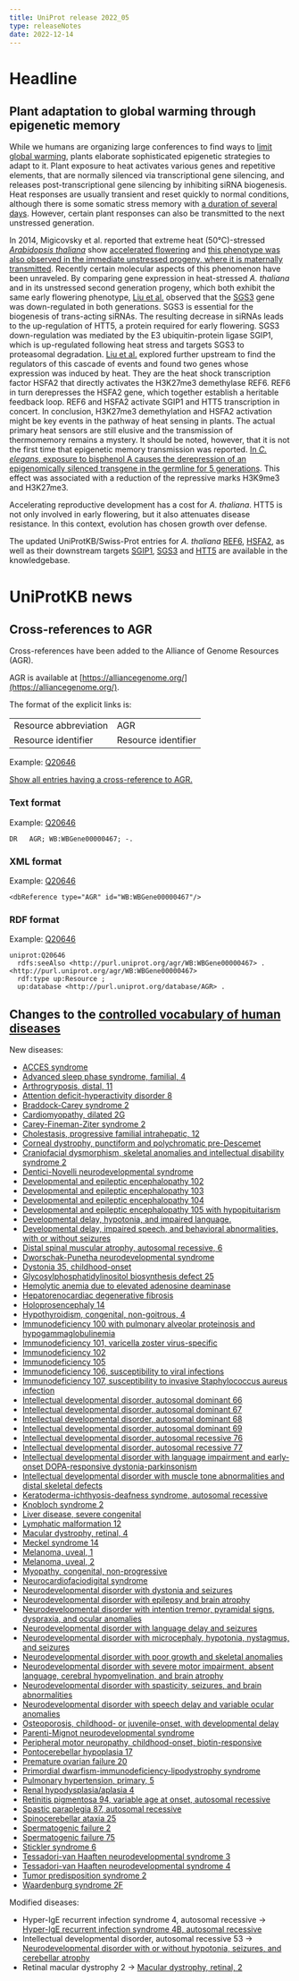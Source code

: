 ```yaml
---
title: UniProt release 2022_05
type: releaseNotes
date: 2022-12-14
---
```


# Headline

## Plant adaptation to global warming through epigenetic memory

While we humans are organizing large conferences to find ways to [limit global warming](https://cop27.eg/#/vision#goals), plants elaborate sophisticated epigenetic strategies to adapt to it. Plant exposure to heat activates various genes and repetitive elements, that are normally silenced via transcriptional gene silencing, and releases post-transcriptional gene silencing by inhibiting siRNA biogenesis. Heat responses are usually transient and reset quickly to normal conditions, although there is some somatic stress memory with [a duration of several days](https://pubmed.ncbi.nlm.nih.gov/28655328/). However, certain plant responses can also be transmitted to the next unstressed generation.

In 2014, Migicovsky et al. reported that extreme heat (50&#176;C)-stressed [_Arabidopsis thaliana_](https://www.uniprot.org/taxonomy/3702) show [accelerated flowering](https://pubmed.ncbi.nlm.nih.gov/24513700/) and [this phenotype was also observed in the immediate unstressed progeny, where it is maternally transmitted](https://pubmed.ncbi.nlm.nih.gov/?term=30778176+24513700). Recently certain molecular aspects of this phenomenon have been unraveled. By comparing gene expression in heat-stressed _A. thaliana_ and in its unstressed second generation progeny, which both exhibit the same early flowering phenotype, [Liu et al.](https://pubmed.ncbi.nlm.nih.gov/30778176/) observed that the [SGS3](https://www.uniprot.org/uniprotkb/Q9LDX1) gene was down-regulated in both generations. SGS3 is essential for the biogenesis of trans-acting siRNAs. The resulting decrease in siRNAs leads to the up-regulation of HTT5, a protein required for early flowering. SGS3 down-regulation was mediated by the E3 ubiquitin-protein ligase SGIP1, which is up-regulated following heat stress and targets SGS3 to proteasomal degradation. [Liu et al.](https://pubmed.ncbi.nlm.nih.gov/30778176/) explored further upstream to find the regulators of this cascade of events and found two genes whose expression was induced by heat. They are the heat shock transcription factor HSFA2 that directly activates the H3K27me3 demethylase REF6. REF6 in turn derepresses the HSFA2 gene, which together establish a heritable feedback loop. REF6 and HSFA2 activate SGIP1 and HTT5 transcription in concert. In conclusion, H3K27me3 demethylation and HSFA2 activation might be key events in the pathway of heat sensing in plants. The actual primary heat sensors are still elusive and the transmission of thermomemory remains a mystery. It should be noted, however, that it is not the first time that epigenetic memory transmission was reported. [In _C. elegans_, exposure to bisphenol A causes the derepression of an epigenomically silenced transgene in the germline for 5 generations](https://pubmed.ncbi.nlm.nih.gov/29791850/). This effect was associated with a reduction of the repressive marks H3K9me3 and H3K27me3.

Accelerating reproductive development has a cost for _A. thaliana_. HTT5 is not only involved in early flowering, but it also attenuates disease resistance. In this context, evolution has chosen growth over defense.

The updated UniProtKB/Swiss-Prot entries for _A. thaliana_ [REF6](https://www.uniprot.org/uniprotkb/Q9STM3), [HSFA2](https://www.uniprot.org/uniprotkb/O80982), as well as their downstream targets [SGIP1](https://www.uniprot.org/uniprotkb/Q9SD71), [SGS3](https://www.uniprot.org/uniprotkb/Q9LDX1) and [HTT5](https://www.uniprot.org/uniprotkb/Q8RY97) are available in the knowledgebase.

# UniProtKB news

## Cross-references to AGR

Cross-references have been added to the Alliance of Genome Resources (AGR).

AGR is available at [https://alliancegenome.org/](https://alliancegenome.org/).

The format of the explicit links is:

|                       |                            |
| :-------------------- | :------------------------- |
| Resource abbreviation | AGR |
| Resource identifier | Resource identifier |

Example: [Q20646](https://www.uniprot.org/uniprotkb/Q20646)

[Show all entries having a cross-reference to AGR.](https://www.uniprot.org/uniprotkb?query=database:agr)


### Text format

Example: [Q20646](https://rest.uniprot.org/uniprotkb/Q20646.txt)

```
DR   AGR; WB:WBGene00000467; -.
```

### XML format

Example: [Q20646](https://rest.uniprot.org/uniprotkb/Q20646.xml)

```
<dbReference type="AGR" id="WB:WBGene00000467"/>
```

### RDF format

Example: [Q20646](https://rest.uniprot.org/uniprotkb/Q20646.ttl)

```
uniprot:Q20646
  rdfs:seeAlso <http://purl.uniprot.org/agr/WB:WBGene00000467> .
<http://purl.uniprot.org/agr/WB:WBGene00000467>
  rdf:type up:Resource ;
  up:database <http://purl.uniprot.org/database/AGR> .
```


## Changes to the [controlled vocabulary of human diseases](https://ftp.uniprot.org/pub/databases/uniprot/current_release/knowledgebase/complete/docs/humdisease)

New diseases:

* [ACCES syndrome](https://www.uniprot.org/diseases/DI-06471)
* [Advanced sleep phase syndrome, familial, 4](https://www.uniprot.org/diseases/DI-06481)
* [Arthrogryposis, distal, 11](https://www.uniprot.org/diseases/DI-06491)
* [Attention deficit-hyperactivity disorder 8](https://www.uniprot.org/diseases/DI-06470)
* [Braddock-Carey syndrome 2](https://www.uniprot.org/diseases/DI-06453)
* [Cardiomyopathy, dilated 2G](https://www.uniprot.org/diseases/DI-06435)
* [Carey-Fineman-Ziter syndrome 2](https://www.uniprot.org/diseases/DI-06467)
* [Cholestasis, progressive familial intrahepatic, 12](https://www.uniprot.org/diseases/DI-06487)
* [Corneal dystrophy, punctiform and polychromatic pre-Descemet](https://www.uniprot.org/diseases/DI-06421)
* [Craniofacial dysmorphism, skeletal anomalies and intellectual disability syndrome 2](https://www.uniprot.org/diseases/DI-06460)
* [Dentici-Novelli neurodevelopmental syndrome](https://www.uniprot.org/diseases/DI-06425)
* [Developmental and epileptic encephalopathy 102](https://www.uniprot.org/diseases/DI-06430)
* [Developmental and epileptic encephalopathy 103](https://www.uniprot.org/diseases/DI-06431)
* [Developmental and epileptic encephalopathy 104](https://www.uniprot.org/diseases/DI-06457)
* [Developmental and epileptic encephalopathy 105 with hypopituitarism](https://www.uniprot.org/diseases/DI-06474)
* [Developmental delay, hypotonia, and impaired language.](https://www.uniprot.org/diseases/DI-06489)
* [Developmental delay, impaired speech, and behavioral abnormalities, with or without seizures](https://www.uniprot.org/diseases/DI-06472)
* [Distal spinal muscular atrophy, autosomal recessive, 6](https://www.uniprot.org/diseases/DI-06488)
* [Dworschak-Punetha neurodevelopmental syndrome](https://www.uniprot.org/diseases/DI-06469)
* [Dystonia 35, childhood-onset](https://www.uniprot.org/diseases/DI-06446)
* [Glycosylphosphatidylinositol biosynthesis defect 25](https://www.uniprot.org/diseases/DI-06475)
* [Hemolytic anemia due to elevated adenosine deaminase](https://www.uniprot.org/diseases/DI-06440)
* [Hepatorenocardiac degenerative fibrosis](https://www.uniprot.org/diseases/DI-06436)
* [Holoprosencephaly 14](https://www.uniprot.org/diseases/DI-06434)
* [Hypothyroidism, congenital, non-goitrous, 4](https://www.uniprot.org/diseases/DI-06483)
* [Immunodeficiency 100 with pulmonary alveolar proteinosis and hypogammaglobulinemia](https://www.uniprot.org/diseases/DI-06438)
* [Immunodeficiency 101, varicella zoster virus-specific](https://www.uniprot.org/diseases/DI-06422)
* [Immunodeficiency 102](https://www.uniprot.org/diseases/DI-06439)
* [Immunodeficiency 105](https://www.uniprot.org/diseases/DI-06464)
* [Immunodeficiency 106, susceptibility to viral infections](https://www.uniprot.org/diseases/DI-06465)
* [Immunodeficiency 107, susceptibility to invasive Staphylococcus aureus infection](https://www.uniprot.org/diseases/DI-06476)
* [Intellectual developmental disorder, autosomal dominant 66](https://www.uniprot.org/diseases/DI-06443)
* [Intellectual developmental disorder, autosomal dominant 67](https://www.uniprot.org/diseases/DI-06444)
* [Intellectual developmental disorder, autosomal dominant 68](https://www.uniprot.org/diseases/DI-06462)
* [Intellectual developmental disorder, autosomal dominant 69](https://www.uniprot.org/diseases/DI-06461)
* [Intellectual developmental disorder, autosomal recessive 76](https://www.uniprot.org/diseases/DI-06445)
* [Intellectual developmental disorder, autosomal recessive 77](https://www.uniprot.org/diseases/DI-06477)
* [Intellectual developmental disorder with language impairment and early-onset DOPA-responsive dystonia-parkinsonism](https://www.uniprot.org/diseases/DI-06447)
* [Intellectual developmental disorder with muscle tone abnormalities and distal skeletal defects](https://www.uniprot.org/diseases/DI-06485)
* [Keratoderma-ichthyosis-deafness syndrome, autosomal recessive](https://www.uniprot.org/diseases/DI-06486)
* [Knobloch syndrome 2](https://www.uniprot.org/diseases/DI-06463)
* [Liver disease, severe congenital](https://www.uniprot.org/diseases/DI-06479)
* [Lymphatic malformation 12](https://www.uniprot.org/diseases/DI-06490)
* [Macular dystrophy, retinal, 4](https://www.uniprot.org/diseases/DI-06454)
* [Meckel syndrome 14](https://www.uniprot.org/diseases/DI-06429)
* [Melanoma, uveal, 1](https://www.uniprot.org/diseases/DI-06493)
* [Melanoma, uveal, 2](https://www.uniprot.org/diseases/DI-06494)
* [Myopathy, congenital, non-progressive](https://www.uniprot.org/diseases/DI-06458)
* [Neurocardiofaciodigital syndrome](https://www.uniprot.org/diseases/DI-06420)
* [Neurodevelopmental disorder with dystonia and seizures](https://www.uniprot.org/diseases/DI-06428)
* [Neurodevelopmental disorder with epilepsy and brain atrophy](https://www.uniprot.org/diseases/DI-06456)
* [Neurodevelopmental disorder with intention tremor, pyramidal signs, dyspraxia, and ocular anomalies](https://www.uniprot.org/diseases/DI-06480)
* [Neurodevelopmental disorder with language delay and seizures](https://www.uniprot.org/diseases/DI-06427)
* [Neurodevelopmental disorder with microcephaly, hypotonia, nystagmus, and seizures](https://www.uniprot.org/diseases/DI-06424)
* [Neurodevelopmental disorder with poor growth and skeletal anomalies](https://www.uniprot.org/diseases/DI-06426)
* [Neurodevelopmental disorder with severe motor impairment, absent language, cerebral hypomyelination, and brain atrophy](https://www.uniprot.org/diseases/DI-06455)
* [Neurodevelopmental disorder with spasticity, seizures, and brain abnormalities](https://www.uniprot.org/diseases/DI-06482)
* [Neurodevelopmental disorder with speech delay and variable ocular anomalies](https://www.uniprot.org/diseases/DI-06478)
* [Osteoporosis, childhood- or juvenile-onset, with developmental delay](https://www.uniprot.org/diseases/DI-06432)
* [Parenti-Mignot neurodevelopmental syndrome](https://www.uniprot.org/diseases/DI-06423)
* [Peripheral motor neuropathy, childhood-onset, biotin-responsive](https://www.uniprot.org/diseases/DI-06441)
* [Pontocerebellar hypoplasia 17](https://www.uniprot.org/diseases/DI-06442)
* [Premature ovarian failure 20](https://www.uniprot.org/diseases/DI-06466)
* [Primordial dwarfism-immunodeficiency-lipodystrophy syndrome](https://www.uniprot.org/diseases/DI-06484)
* [Pulmonary hypertension, primary, 5](https://www.uniprot.org/diseases/DI-06437)
* [Renal hypodysplasia/aplasia 4](https://www.uniprot.org/diseases/DI-06433)
* [Retinitis pigmentosa 94, variable age at onset, autosomal recessive](https://www.uniprot.org/diseases/DI-06495)
* [Spastic paraplegia 87, autosomal recessive](https://www.uniprot.org/diseases/DI-06459)
* [Spinocerebellar ataxia 25](https://www.uniprot.org/diseases/DI-06450)
* [Spermatogenic failure 2](https://www.uniprot.org/diseases/DI-06451)
* [Spermatogenic failure 75](https://www.uniprot.org/diseases/DI-06452)
* [Stickler syndrome 6](https://www.uniprot.org/diseases/DI-06492)
* [Tessadori-van Haaften neurodevelopmental syndrome 3](https://www.uniprot.org/diseases/DI-06448)
* [Tessadori-van Haaften neurodevelopmental syndrome 4](https://www.uniprot.org/diseases/DI-06449)
* [Tumor predisposition syndrome 2](https://www.uniprot.org/diseases/DI-06473)
* [Waardenburg syndrome 2F](https://www.uniprot.org/diseases/DI-06468)

Modified diseases:

* Hyper-IgE recurrent infection syndrome 4, autosomal recessive -> [Hyper-IgE recurrent infection syndrome 4B, autosomal recessive](https://www.uniprot.org/diseases/DI-05628)
* Intellectual developmental disorder, autosomal recessive 53 -> [Neurodevelopmental disorder with or without hypotonia, seizures, and cerebellar atrophy](https://www.uniprot.org/diseases/DI-04693)
* Retinal macular dystrophy 2 -> [Macular dystrophy, retinal, 2](https://www.uniprot.org/diseases/DI-00968)
